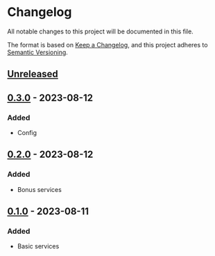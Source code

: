 # Changelog

All notable changes to this project will be documented in this file.

The format is based on [Keep a Changelog](https://keepachangelog.com/en/1.0.0/), and this project adheres
to [Semantic Versioning](https://semver.org/spec/v2.0.0.html).

## [Unreleased]

## [0.3.0] - 2023-08-12
### Added
- Config

## [0.2.0] - 2023-08-12
### Added
- Bonus services


## [0.1.0] - 2023-08-11
### Added
- Basic services

[Unreleased]: https://github.com/gilcu2/reviews_service/master
[0.1.0]: https://github.com/gilcu2/reviews_service/releases/tag/0.1.0
[0.2.0]: https://github.com/gilcu2/reviews_service/releases/tag/0.2.0
[0.3.0]: https://github.com/gilcu2/reviews_service/releases/tag/0.3.0
